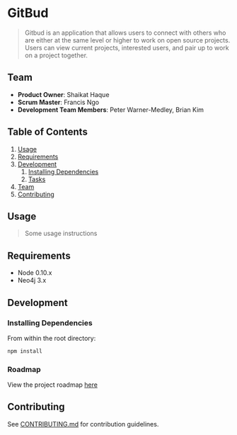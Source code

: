 # GitBud

> Gitbud is an application that allows users to connect with others who are either at the same level or higher to work on open source projects. Users can view current projects, interested users, and pair up to work on a project together.

## Team

  - __Product Owner__: Shaikat Haque
  - __Scrum Master__: Francis Ngo
  - __Development Team Members__: Peter Warner-Medley, Brian Kim

## Table of Contents

1. [Usage](#Usage)
1. [Requirements](#requirements)
1. [Development](#development)
    1. [Installing Dependencies](#installing-dependencies)
    1. [Tasks](#tasks)
1. [Team](#team)
1. [Contributing](#contributing)

## Usage

> Some usage instructions

## Requirements

- Node 0.10.x
- Neo4j 3.x

## Development

### Installing Dependencies

From within the root directory:

```sh
npm install
```

### Roadmap

View the project roadmap [here](https://github.com/cranebaes/gitbud/issues)


## Contributing

See [CONTRIBUTING.md](CONTRIBUTING.md) for contribution guidelines.
